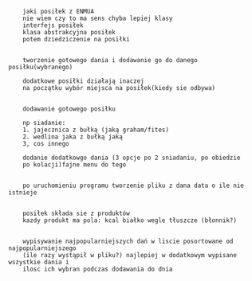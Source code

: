 
        jaki posiłek z ENMUA
        nie wiem czy to ma sens chyba lepiej klasy
        interfejs posiłek
        klasa abstrakcyjna posiłek
        potem dziedziczenie na posiłki


        tworzenie gotowego dania i dodawanie go do danego posiłku(wybranego)

        dodatkowe posiłki działają inaczej
        na początku wybór miejsca na posiłek(kiedy sie odbywa)


        dodawanie gotowego posiłku

        np siadanie:
        1. jajecznica z bułką (jaką graham/fites)
        2. wedlina jaka z bułką jaką
        3, cos innego

        dodanie dodatkowgo dania (3 opcje po 2 sniadaniu, po obiedzie
        po kolacji)fajne menu do tego


        po uruchomieniu programu tworzenie pliku z dana data o ile nie istnieje


        posiłek składa sie z produktów
        kazdy produkt ma pola: kcal białko wegle tłuszcze (błonnik?)


        wypisywanie najpopularniejszych dań w liscie posortowane od najpopularniejszego
        (ile razy wystąpił w pliku?) najlepiej w dodatkowym wypisane wszystkie dania i
        ilosc ich wybran podczas dodawania do dnia


